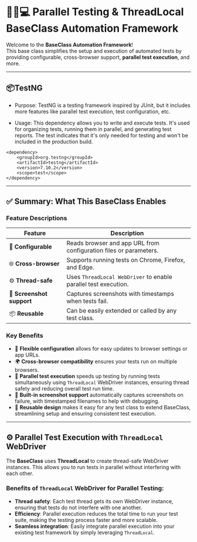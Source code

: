 # 👩‍💻💻 Parallel Testing & ThreadLocal BaseClass Automation Framework

Welcome to the **BaseClass Automation Framework**!  
This base class simplifies the setup and execution of automated tests by providing configurable, cross-browser support, **parallel test execution**, and more.

---
## 📦TestNG
- Purpose: TestNG is a testing framework inspired by JUnit, but it includes more features like parallel test execution, test configuration, etc.

- Usage: This dependency allows you to write and execute tests. It's used for organizing tests, running them in parallel, and generating test reports. The <scope>test</scope> indicates that it's only needed for testing and won't be included in the production build.
```
<dependency>
    <groupId>org.testng</groupId>
    <artifactId>testng</artifactId>
    <version>7.10.2</version>
    <scope>test</scope>
</dependency>
```
---
## ✅ Summary: What This BaseClass Enables

### Feature Descriptions

| Feature             | Description                                                           |
|---------------------|-----------------------------------------------------------------------|
| 🧠 **Configurable**   | Reads browser and app URL from configuration files or parameters.    |
| 🌐 **Cross-browser**  | Supports running tests on Chrome, Firefox, and Edge.                 |
| ⚙️ **Thread-safe**    | Uses `ThreadLocal WebDriver` to enable parallel test execution.     |
| 📸 **Screenshot support** | Captures screenshots with timestamps when tests fail.             |
| 📦 **Reusable**       | Can be easily extended or called by any test class.                  |

### Key Benefits

- 🔧 **Flexible configuration** allows for easy updates to browser settings or app URLs.
- 🌍 **Cross-browser compatibility** ensures your tests run on multiple browsers.
- 🧵 **Parallel test execution** speeds up testing by running tests simultaneously using `ThreadLocal` WebDriver instances, ensuring thread safety and reducing overall test run time.
- 📸 **Built-in screenshot support** automatically captures screenshots on failure, with timestamped filenames to help with debugging.
- 🔁 **Reusable design** makes it easy for any test class to extend BaseClass, streamlining setup and ensuring consistent test execution.

---

## ⚙️ Parallel Test Execution with `ThreadLocal` WebDriver

The **BaseClass** uses **ThreadLocal** to create thread-safe WebDriver instances. This allows you to run tests in parallel without interfering with each other. 

### Benefits of `ThreadLocal` WebDriver for Parallel Testing:
- **Thread safety**: Each test thread gets its own WebDriver instance, ensuring that tests do not interfere with one another.
- **Efficiency**: Parallel execution reduces the total time to run your test suite, making the testing process faster and more scalable.
- **Seamless integration**: Easily integrate parallel execution into your existing test framework by simply leveraging `ThreadLocal`.
